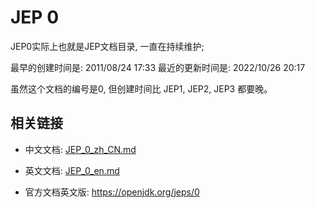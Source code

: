 # JEP 0


JEP0实际上也就是JEP文档目录, 一直在持续维护;

最早的创建时间是: 2011/08/24 17:33
最近的更新时间是: 2022/10/26 20:17

虽然这个文档的编号是0, 但创建时间比 JEP1, JEP2, JEP3 都要晚。

## 相关链接

- 中文文档: [JEP_0_zh_CN.md](./JEP_0_zh_CN.md)
- 英文文档: [JEP_0_en.md](./JEP_0_en.md)

- 官方文档英文版: <https://openjdk.org/jeps/0>
